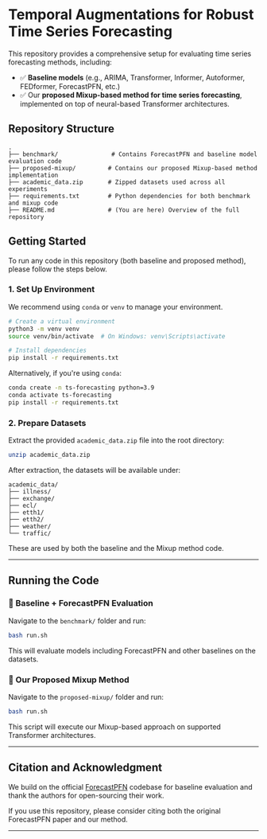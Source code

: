 # Temporal Augmentations for Robust Time Series Forecasting

This repository provides a comprehensive setup for evaluating time series forecasting methods, including:

- ✅ **Baseline models** (e.g., ARIMA, Transformer, Informer, Autoformer, FEDformer, ForecastPFN, etc.)
- ✅ Our **proposed Mixup-based method for time series forecasting**, implemented on top of neural-based Transformer architectures.

## Repository Structure

```
.
├── benchmark/               # Contains ForecastPFN and baseline model evaluation code
├── proposed-mixup/         # Contains our proposed Mixup-based method implementation
├── academic_data.zip       # Zipped datasets used across all experiments
├── requirements.txt        # Python dependencies for both benchmark and mixup code
├── README.md               # (You are here) Overview of the full repository
```

## Getting Started

To run any code in this repository (both baseline and proposed method), please follow the steps below.

### 1. Set Up Environment

We recommend using `conda` or `venv` to manage your environment.

```bash
# Create a virtual environment
python3 -m venv venv
source venv/bin/activate  # On Windows: venv\Scripts\activate

# Install dependencies
pip install -r requirements.txt
```

Alternatively, if you're using `conda`:

```bash
conda create -n ts-forecasting python=3.9
conda activate ts-forecasting
pip install -r requirements.txt
```

### 2. Prepare Datasets

Extract the provided `academic_data.zip` file into the root directory:

```bash
unzip academic_data.zip
```

After extraction, the datasets will be available under:

```
academic_data/
├── illness/
├── exchange/
├── ecl/
├── etth1/
├── etth2/
├── weather/
└── traffic/
```

These are used by both the baseline and the Mixup method code.

---

## Running the Code

### 🔹 Baseline + ForecastPFN Evaluation

Navigate to the `benchmark/` folder and run:

```bash
bash run.sh
```

This will evaluate models including ForecastPFN and other baselines on the datasets.

### 🔹 Our Proposed Mixup Method

Navigate to the `proposed-mixup/` folder and run:

```bash
bash run.sh
```

This script will execute our Mixup-based approach on supported Transformer architectures.

---

## Citation and Acknowledgment

We build on the official [ForecastPFN](https://github.com/automl/ForecastPFN) codebase for baseline evaluation and thank the authors for open-sourcing their work.

If you use this repository, please consider citing both the original ForecastPFN paper and our method.

---

